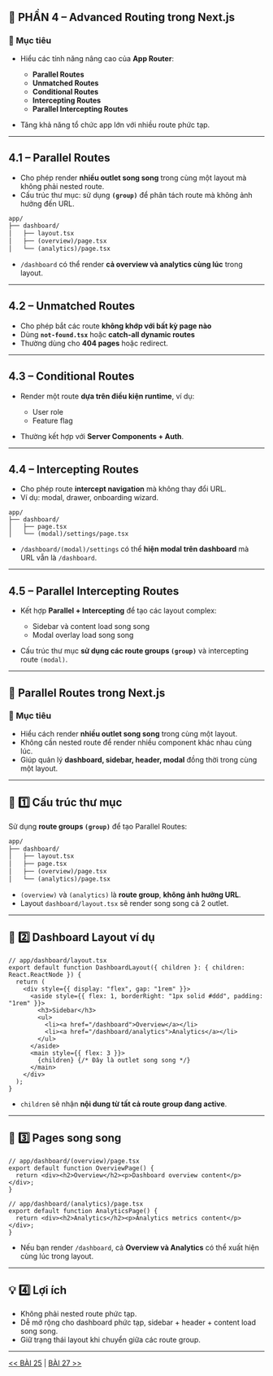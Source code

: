 ## 🧭 PHẦN 4 – Advanced Routing trong Next.js

### 🎯 Mục tiêu

* Hiểu các tính năng nâng cao của **App Router**:

  * **Parallel Routes**
  * **Unmatched Routes**
  * **Conditional Routes**
  * **Intercepting Routes**
  * **Parallel Intercepting Routes**
* Tăng khả năng tổ chức app lớn với nhiều route phức tạp.

---

## 4.1 – Parallel Routes

* Cho phép render **nhiều outlet song song** trong cùng một layout mà không phải nested route.
* Cấu trúc thư mục: sử dụng **`(group)`** để phân tách route mà không ảnh hưởng đến URL.

```txt
app/
├── dashboard/
│   ├── layout.tsx
│   ├── (overview)/page.tsx
│   └── (analytics)/page.tsx
```

* `/dashboard` có thể render **cả overview và analytics cùng lúc** trong layout.

---

## 4.2 – Unmatched Routes

* Cho phép bắt các route **không khớp với bất kỳ page nào**
* Dùng **`not-found.tsx`** hoặc **catch-all dynamic routes**
* Thường dùng cho **404 pages** hoặc redirect.

---

## 4.3 – Conditional Routes

* Render một route **dựa trên điều kiện runtime**, ví dụ:

  * User role
  * Feature flag
* Thường kết hợp với **Server Components + Auth**.

---

## 4.4 – Intercepting Routes

* Cho phép route **intercept navigation** mà không thay đổi URL.
* Ví dụ: modal, drawer, onboarding wizard.

```
app/
├── dashboard/
│   ├── page.tsx
│   └── (modal)/settings/page.tsx
```

* `/dashboard/(modal)/settings` có thể **hiện modal trên dashboard** mà URL vẫn là `/dashboard`.

---

## 4.5 – Parallel Intercepting Routes

* Kết hợp **Parallel + Intercepting** để tạo các layout complex:

  * Sidebar và content load song song
  * Modal overlay load song song

* Cấu trúc thư mục **sử dụng các route groups `(group)`** và intercepting route `(modal)`.

---


## 🧭 Parallel Routes trong Next.js

### 🎯 Mục tiêu

* Hiểu cách render **nhiều outlet song song** trong cùng một layout.
* Không cần nested route để render nhiều component khác nhau cùng lúc.
* Giúp quản lý **dashboard, sidebar, header, modal** đồng thời trong cùng một layout.

---

## 🧱 1️⃣ Cấu trúc thư mục

Sử dụng **route groups `(group)`** để tạo Parallel Routes:

```txt
app/
├── dashboard/
│   ├── layout.tsx
│   ├── page.tsx
│   ├── (overview)/page.tsx
│   └── (analytics)/page.tsx
```

* `(overview)` và `(analytics)` là **route group**, **không ảnh hưởng URL**.
* Layout `dashboard/layout.tsx` sẽ render song song cả 2 outlet.

---

## 🧩 2️⃣ Dashboard Layout ví dụ

```tsx
// app/dashboard/layout.tsx
export default function DashboardLayout({ children }: { children: React.ReactNode }) {
  return (
    <div style={{ display: "flex", gap: "1rem" }}>
      <aside style={{ flex: 1, borderRight: "1px solid #ddd", padding: "1rem" }}>
        <h3>Sidebar</h3>
        <ul>
          <li><a href="/dashboard">Overview</a></li>
          <li><a href="/dashboard/analytics">Analytics</a></li>
        </ul>
      </aside>
      <main style={{ flex: 3 }}>
        {children} {/* Đây là outlet song song */}
      </main>
    </div>
  );
}
```

* `children` sẽ nhận **nội dung từ tất cả route group đang active**.

---

## 📄 3️⃣ Pages song song

```tsx
// app/dashboard/(overview)/page.tsx
export default function OverviewPage() {
  return <div><h2>Overview</h2><p>Dashboard overview content</p></div>;
}

// app/dashboard/(analytics)/page.tsx
export default function AnalyticsPage() {
  return <div><h2>Analytics</h2><p>Analytics metrics content</p></div>;
}
```

* Nếu bạn render `/dashboard`, cả **Overview và Analytics** có thể xuất hiện cùng lúc trong layout.

---

## 💡 4️⃣ Lợi ích

* Không phải nested route phức tạp.
* Dễ mở rộng cho dashboard phức tạp, sidebar + header + content load song song.
* Giữ trạng thái layout khi chuyển giữa các route group.



---
[<< BÀI 25](./25.md) | [BÀI 27 >>](./27.md)